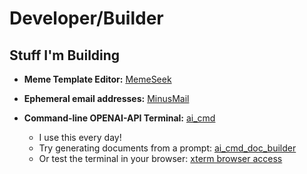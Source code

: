 # Developer/Builder

## Stuff I'm Building

- **Meme Template Editor:** [MemeSeek](http://www.memeseek.com/editor)

- **Ephemeral email addresses:** [MinusMail](http://www.minusmail.com/)  

- **Command-line OPENAI-API Terminal:** [ai_cmd](https://github.com/bcwaters/ai_cmd)  
  - I use this every day!  
  - Try generating documents from a prompt: [ai_cmd_doc_builder](http://54.214.19.182)  
  - Or test the terminal in your browser: [xterm browser access](http://54.214.19.182/xterm)  

